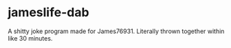 # jameslife-dab
A shitty joke program made for James76931. Literally thrown together within like 30 minutes.
